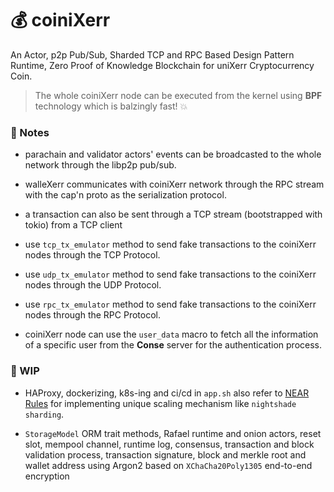 


# 💰 coiniXerr

An Actor, p2p Pub/Sub, Sharded TCP and RPC Based Design Pattern Runtime, Zero Proof of Knowledge Blockchain for uniXerr Cryptocurrency Coin.

> The whole coiniXerr node can be executed from the kernel using **BPF** technology which is balzingly fast! 💥 


### 📇 Notes

* parachain and validator actors' events can be broadcasted to the whole network through the libp2p pub/sub.

* walleXerr communicates with coiniXerr network through the RPC stream with the cap'n proto as the serialization protocol.

* a transaction can also be sent through a TCP stream (bootstrapped with tokio) from a TCP client

* use `tcp_tx_emulator` method to send fake transactions to the coiniXerr nodes through the TCP Protocol.

* use `udp_tx_emulator` method to send fake transactions to the coiniXerr nodes through the UDP Protocol.

* use `rpc_tx_emulator` method to send fake transactions to the coiniXerr nodes through the RPC Protocol.

* coiniXerr node can use the `user_data` macro to fetch all the information of a specific user from the **Conse** server for the authentication process. 

### 📌 WIP 

* HAProxy, dockerizing, k8s-ing and ci/cd in `app.sh` also refer to [NEAR Rules](https://github.com/wildonion/smarties/blob/main/contracts/near/NEAR.rules) for implementing unique scaling mechanism like `nightshade sharding`.

* `StorageModel` ORM trait methods, Rafael runtime and onion actors, reset slot, mempool channel, runtime log, consensus, transaction and block validation process, transaction signature, block and merkle root and wallet address using Argon2 based on `XChaCha20Poly1305` end-to-end encryption
